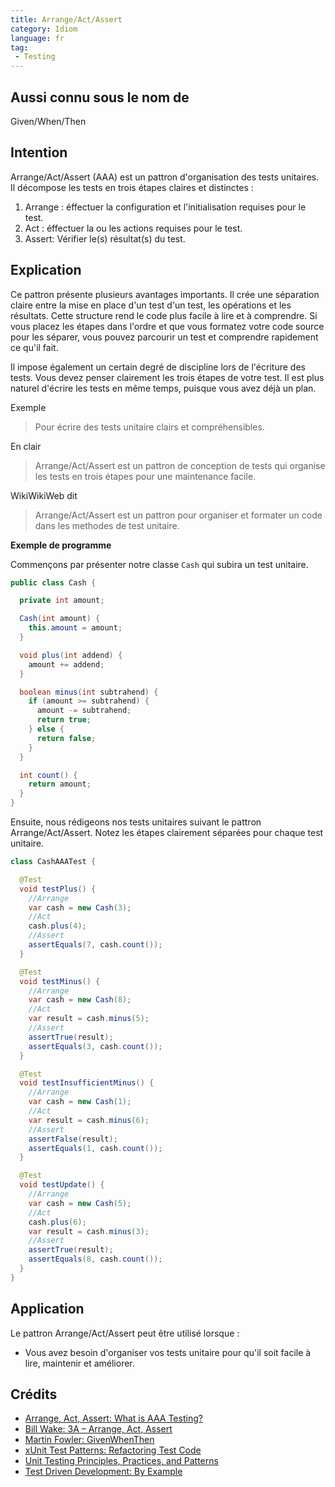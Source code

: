 ```yaml
---
title: Arrange/Act/Assert
category: Idiom
language: fr
tag:
 - Testing
---
```


## Aussi connu sous le nom de

Given/When/Then

## Intention

Arrange/Act/Assert (AAA) est un pattron d'organisation des tests unitaires.
Il décompose les tests en trois étapes claires et distinctes :

1. Arrange : éffectuer la configuration et l'initialisation requises pour le test.
2. Act : éffectuer la ou les actions requises pour le test.
3. Assert: Vérifier le(s) résultat(s) du test.

## Explication

Ce pattron présente plusieurs avantages importants. Il crée une séparation claire entre la mise en place d'un test d'un test,
les opérations et les résultats. Cette structure rend le code plus facile à lire et à comprendre.
Si vous placez les étapes dans l'ordre et que vous formatez votre code source pour les séparer, vous pouvez parcourir un test et comprendre rapidement ce qu'il fait.

Il impose également un certain degré de discipline lors de l'écriture des tests. Vous devez penser clairement les trois étapes de votre test.
Il est plus naturel d'écrire les tests en même temps, puisque vous avez déjà un plan.

Exemple

> Pour écrire des tests unitaire clairs et compréhensibles.

En clair

> Arrange/Act/Assert est un pattron de conception de tests qui organise les tests en trois étapes pour une maintenance facile.

WikiWikiWeb dit

> Arrange/Act/Assert est un pattron pour organiser et formater un code dans les methodes de test unitaire.

**Exemple de programme**

Commençons par présenter notre classe  `Cash` qui subira un test unitaire.

```java
public class Cash {

  private int amount;

  Cash(int amount) {
    this.amount = amount;
  }

  void plus(int addend) {
    amount += addend;
  }

  boolean minus(int subtrahend) {
    if (amount >= subtrahend) {
      amount -= subtrahend;
      return true;
    } else {
      return false;
    }
  }

  int count() {
    return amount;
  }
}
```

Ensuite, nous rédigeons nos tests unitaires suivant le pattron Arrange/Act/Assert.
Notez les étapes clairement séparées pour chaque test unitaire.

```java
class CashAAATest {

  @Test
  void testPlus() {
    //Arrange
    var cash = new Cash(3);
    //Act
    cash.plus(4);
    //Assert
    assertEquals(7, cash.count());
  }

  @Test
  void testMinus() {
    //Arrange
    var cash = new Cash(8);
    //Act
    var result = cash.minus(5);
    //Assert
    assertTrue(result);
    assertEquals(3, cash.count());
  }

  @Test
  void testInsufficientMinus() {
    //Arrange
    var cash = new Cash(1);
    //Act
    var result = cash.minus(6);
    //Assert
    assertFalse(result);
    assertEquals(1, cash.count());
  }

  @Test
  void testUpdate() {
    //Arrange
    var cash = new Cash(5);
    //Act
    cash.plus(6);
    var result = cash.minus(3);
    //Assert
    assertTrue(result);
    assertEquals(8, cash.count());
  }
}
```

## Application

Le pattron Arrange/Act/Assert peut être utilisé lorsque :

* Vous avez besoin d'organiser vos tests unitaire pour qu'il soit facile à lire, maintenir et améliorer.

## Crédits

* [Arrange, Act, Assert: What is AAA Testing?](https://blog.ncrunch.net/post/arrange-act-assert-aaa-testing.aspx)
* [Bill Wake: 3A – Arrange, Act, Assert](https://xp123.com/articles/3a-arrange-act-assert/)
* [Martin Fowler: GivenWhenThen](https://martinfowler.com/bliki/GivenWhenThen.html)
* [xUnit Test Patterns: Refactoring Test Code](https://www.amazon.com/gp/product/0131495054/ref=as_li_qf_asin_il_tl?ie=UTF8&tag=javadesignpat-20&creative=9325&linkCode=as2&creativeASIN=0131495054&linkId=99701e8f4af2f7e8dd50d720c9b63dbf)
* [Unit Testing Principles, Practices, and Patterns](https://www.amazon.com/gp/product/1617296279/ref=as_li_qf_asin_il_tl?ie=UTF8&tag=javadesignpat-20&creative=9325&linkCode=as2&creativeASIN=1617296279&linkId=74c75cf22a63c3e4758ae08aa0a0cc35)
* [Test Driven Development: By Example](https://www.amazon.com/gp/product/0321146530/ref=as_li_qf_asin_il_tl?ie=UTF8&tag=javadesignpat-20&creative=9325&linkCode=as2&creativeASIN=0321146530&linkId=5c63a93d8c1175b84ca5087472ef0e05)
